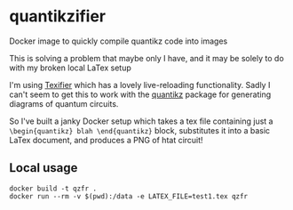 # quantikzifier
Docker image to quickly compile quantikz code into images

This is solving a problem that maybe only I have, and it may be solely to do with my broken local LaTex setup

I'm using [Texifier](https://www.texifier.com/) which has a lovely live-reloading functionality.
Sadly I can't seem to get this to work with the [quantikz](https://mirrors.ibiblio.org/CTAN/graphics/pgf/contrib/quantikz/quantikz.pdf) package for generating diagrams of quantum circuits.

So I've built a janky Docker setup which takes a tex file containing just a `\begin{quantikz} blah \end{quantikz}` block, substitutes it into a basic LaTex document, and produces a PNG of htat circuit!

## Local usage
```shell
docker build -t qzfr .
docker run --rm -v $(pwd):/data -e LATEX_FILE=test1.tex qzfr
```
